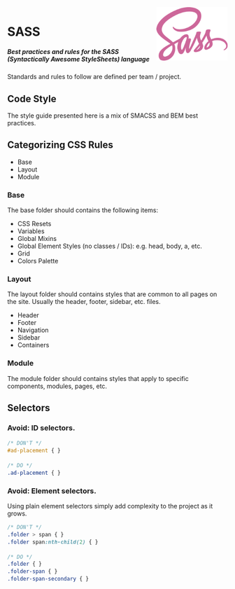 <img src="/uploads/logos/sass-logo.png" align="right" />

# SASS
##### Best practices and rules for the SASS (Syntactically Awesome StyleSheets) language

Standards and rules to follow are defined per team / project.

## Code Style

The style guide presented here is a mix of SMACSS and BEM best practices.

## Categorizing CSS Rules

- Base
- Layout
- Module

### Base

The base folder should contains the following items:

- CSS Resets
- Variables
- Global Mixins
- Global Element Styles (no classes / IDs): e.g. head, body, a, etc.
- Grid
- Colors Palette

### Layout

The layout folder should contains styles that are common to all pages on the site. Usually the header, footer, sidebar, etc. files.

- Header
- Footer
- Navigation
- Sidebar
- Containers

### Module

The module folder should contains styles that apply to specific components, modules, pages, etc.

## Selectors

### **Avoid**: ID selectors.

```scss
/* DON'T */
#ad-placement { }

/* DO */
.ad-placement { }
```

### **Avoid**: Element selectors.

Using plain element selectors simply add complexity to the project as it grows.

```scss
/* DON'T */
.folder > span { }
.folder span:nth-child(2) { }

/* DO */
.folder { }
.folder-span { }
.folder-span-secondary { }
```
